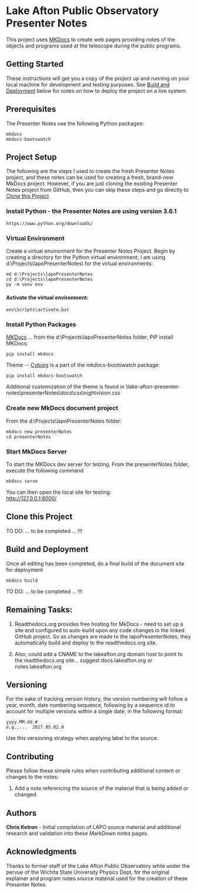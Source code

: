 # Lake Afton Public Observatory Presenter Notes
This project uses [MKDocs](http://www.mkdocs.org/) to create web pages providing notes of the objects and programs used at the telescope during the public programs.

## Getting Started

These instructions will get you a copy of the project up and running on your local machine for development and testing purposes. See [Build and Deployment](#build-and-deployment) below for notes on how to deploy the project on a live system.

## Prerequisites

The Presenter Notes use the following Python packages:

    mkdocs
    mkdocs-bootswatch

## Project Setup
The following are the steps I used to create the fresh Presenter Notes project, 
and these notes can be used for creating a fresh, brand-new MkDocs project.
However, if you are just cloning the existing Presenter Notes project from GitHub, 
then you can skip these steps and go directly to [Clone this Project](#clone-this-project)
    
### Install Python - the Presenter Notes are using version 3.6.1
	https://www.python.org/downloads/
	
### Virtual Environment
Create a virtual environment for the Presenter Notes Project.  Begin by creating a directory for the Python virtual environment;
I am using d:\Projects\lapoPresenterNotes\ for the virtual environments:
	
	md d:\Projects\lapoPresenterNotes
	cd d:\Projects\lapoPresenterNotes
	py -m venv env

#### Activate the virtual environment:

	env\Scripts\activate.bat
		
### Install Python Packages
    
[MKDocs](http://www.mkdocs.org/)
... from the d:\Projects\lapoPresenterNotes folder, PIP install MKDocs:

	pip install mkdocs

Theme -- [Cyborg](http://mkdocs.github.io/mkdocs-bootswatch/#cyborg) is a part of the mkdocs-bootswatch package:

	pip install mkdocs-bootswatch

Additional customization of the theme is found in \lake-afton-presenter-notes\presenterNotes\docs\css\nightvision.css

### Create new MkDocs document project
From the d:\Projects\lapoPresenterNotes folder:

	mkdocs new presenterNotes
	cd presenterNotes
	
### Start MkDocs Server
To start the MKDocs dev server for testing.
From the presenterNotes folder, execute the following command

	mkdocs serve

You can then open the local site for testing:<br>
	http://127.0.0.1:8000/
	
## Clone this Project

TO DO:  ... to be completed ... !!!

## Build and Deployment
Once all editing has been completed, do a final build of the document site for deployment

	mkdocs build

TO DO:  ... to be completed ... !!!
	
## Remaining Tasks:
1. Readthedocs.org provides free hosting for MkDocs - need to set up a site and configured to auto-build upon any code changes in the linked GitHub project.
    So as changes are made to the lapoPresenterNotes, they automatically build and deploy to the readthedocs.org site.
		
2. Also, could add a CNAME to the lakeafton.org domain host to point to the readthedocs.org site… suggest docs.lakeafton.org or notes.lakeafton.org

## Versioning
For the sake of tracking version history, the version numbering will follow a year, month, date numbering sequence, following by a sequence id to account for multiple versions within a single date, in the following format:

	yyyy.MM.dd.#
	e.g.,...  2017.05.02.0

Use this versioning strategy when applying label to the source.

## Contributing
Please follow these simple rules when contributing additional content or changes to the notes:

1. Add a note referencing the source of the material that is being added or changed.

## Authors
**Chris Ketron** - Initial compilation of LAPO source material and additional research and validation into these MarkDown notes pages.

## Acknowledgments
Thanks to former staff of the Lake Afton Public Observatory while under the pervue of
the Wichita State University Physics Dept, for the original explainer and program notes source
material used for the creation of these Presenter Notes.


